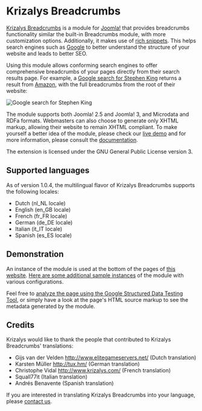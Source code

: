 Krizalys Breadcrumbs
====================

[Krizalys Breadcrumbs][krizalys-breadcrumbs] is a module for [Joomla!][joomla]
that provides breadcrumbs functionality similar the built-in Breadcrumbs module,
with more customization options. Additionally, it makes use of [rich
snippets][rich-snippets]. This helps search engines such as [Google][google] to
better understand the structure of your website and leads to better SEO.

Using this module allows conforming search engines to offer comprehensive
breadcrumbs of your pages directly from their search results page. For example,
a [Google search for Stephen King][google-search-example] returns a result from
[Amazon][amazon], with the full breadcrumbs from the root of their website:

![Google search for Stephen King](http://demo.krizalys.com/joomla/images/rich-breadcrumbs.png)

The module supports both Joomla! 2.5 and Joomla! 3, and Microdata and RDFa
formats. Webmasters can also choose to generate only XHTML markup, allowing
their website to remain XHTML compliant. To make yourself a better idea of the
module, please check our [live demo][krizalys-breadcrumbs-demo] and for more
information, please consult the [documentation][documentation].

The extension is licensed under the GNU General Public License version 3.

Supported languages
-------------------

As of version 1.0.4, the multilingual flavor of Krizalys Breadcrumbs supports
the following locales:

* Dutch (nl_NL locale)
* English (en_GB locale)
* French (fr_FR locale)
* German (de_DE locale)
* Italian (it_IT locale)
* Spanish (es_ES locale)

Demonstration
-------------

An instance of the module is used at the bottom of the pages of [this
website][krizalys-demos]. [Here are some additional sample
instances][krizalys-breadcrumbs-demo] of the module with various configurations.

Feel free to [analyze the page using the Google Structured Data Testing
Tool][google-testing-tool], or simply have a look at the page's HTML source
markup to see the metadata generated by the module.

Credits
-------

Krizalys would like to thank the people that contributed to Krizalys
Breadcrumbs' translations:

* Gijs van der Velden <http://www.elitegameservers.net/> (Dutch translation)
* Karsten Müller <http://tux.hm/> (German translation)
* Christophe Vidal <http://www.krizalys.com/> (French translation)
* Squall77it (Italian translation)
* Andrés Benavente (Spanish translation)

If you are interested in translating Krizalys Breadcrumbs into your language,
please [contact us][contact].

[krizalys-breadcrumbs]:      http://www.krizalys.com/extension/krizalys-breadcrumbs
[joomla]:                    http://www.joomla.org/
[rich-snippets]:             http://support.google.com/webmasters/bin/answer.py?hl=en&answer=99170
[google]:                    https://www.google.com/
[google-search-example]:     https://www.google.com/search?q=Stephen+King
[amazon]:                    http://www.amazon.com/
[krizalys-breadcrumbs-demo]: http://demo.krizalys.com/joomla/demos/krizalys-breadcrumbs#demo_breadcrumbs
[documentation]:             http://www.krizalys.com/book/krizalys-breadcrumbs-documentation
[krizalys-demos]:            http://demo.krizalys.com/joomla/demos/krizalys-breadcrumbs
[google-testing-tool]:       http://www.google.com/webmasters/tools/richsnippets?q=http%3A%2F%2Fdemo.krizalys.com%2Fjoomla%2Fdemos%2Fkrizalys-breadcrumbs
[contact]:                   http://www.krizalys.com/contact
